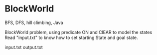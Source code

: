 BlockWorld
==========

BFS, DFS, hill climbing, Java

BlockWorld problem, using predicate ON and ClEAR to model the states
Read "input.txt" to know how to set starting State and goal state.

input.txt 
output.txt
